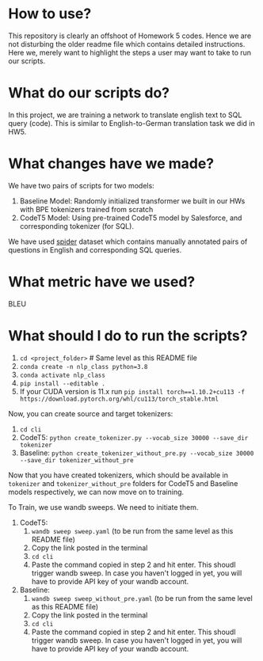 # How to use? 

This repository is clearly an offshoot of Homework 5 codes. Hence we are not disturbing the older readme file which contains detailed instructions. Here we, merely want to highlight the steps a user may want to take to run our scripts. 

# What do our scripts do?
In this project, we are training a network to translate english text to SQL query (code). This is similar to English-to-German translation task we did in HW5. 

# What changes have we made? 
We have two pairs of scripts for two models:

1. Baseline Model: Randomly initialized transformer we built in our HWs with BPE tokenizers trained from scratch
2. CodeT5 Model: Using pre-trained CodeT5 model by Salesforce, and corresponding tokenizer (for SQL). 

We have used [spider](https://yale-lily.github.io/spider) dataset which contains manually annotated pairs of questions in English and corresponding SQL queries. 


# What metric have we used? 
BLEU

# What should I do to run the scripts? 

1. `cd <project_folder>` # Same level as this README file
2. `conda create -n nlp_class python=3.8` 
3. `conda activate nlp_class`
4. `pip install --editable .`
5. If your CUDA version is 11.x run `pip install torch==1.10.2+cu113 -f https://download.pytorch.org/whl/cu113/torch_stable.html`

Now, you can create source and target tokenizers:
1. `cd cli`
2. CodeT5: `python create_tokenizer.py --vocab_size 30000 --save_dir tokenizer`
3. Baseline: `python create_tokenizer_without_pre.py --vocab_size 30000 --save_dir tokenizer_without_pre`

Now that you have created tokenizers, which should be available in `tokenizer` and `tokenizer_without_pre` folders for CodeT5 and Baseline models respectively, we can now move on to training. 

To Train, we use wandb sweeps. We need to initiate them. 
1. CodeT5: 
   1. `wandb sweep sweep.yaml` (to be run from the same level as this README file)
   2. Copy the link posted in the terminal 
   3. `cd cli`
   4. Paste the command copied in step 2 and hit enter. This shoudl trigger wandb sweep. In case you haven't logged in yet, you will have to provide API key of your wandb account. 
2. Baseline:
   1. `wandb sweep sweep_without_pre.yaml` (to be run from the same level as this README file)
   2. Copy the link posted in the terminal 
   3. `cd cli`
   4. Paste the command copied in step 2 and hit enter. This shoudl trigger wandb sweep. In case you haven't logged in yet, you will have to provide API key of your wandb account. 